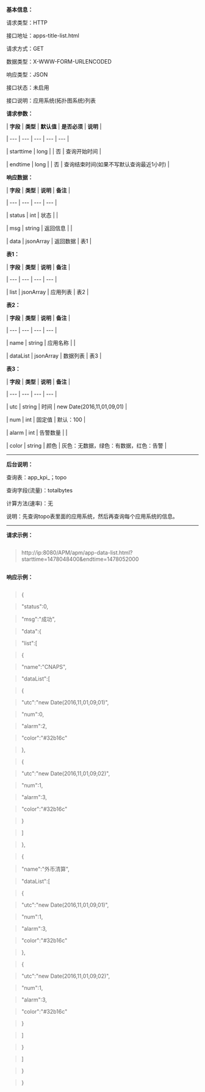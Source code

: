 **基本信息：**



请求类型：HTTP



接口地址：apps-title-list.html



请求方式：GET



数据类型：X-WWW-FORM-URLENCODED



响应类型：JSON



接口状态：未启用


接口说明：应用系统(拓扑图系统)列表


**请求参数：**



| **字段** | **类型** | **默认值** | **是否必须** | **说明** |

| --- | --- | --- | --- | --- |

| starttime | long | | 否 | 查询开始时间 |

| endtime | long | | 否 | 查询结束时间\(如果不写默认查询最近1小时\) |



**响应数据：**



| **字段** | **类型** | **说明** | **备注** |

| --- | --- | --- | --- |

| status | int | 状态 | |

| msg | string | 返回信息 | |

| data | jsonArray | 返回数据 | 表1 |



**表1：**



| **字段** | **类型** | **说明** | **备注** |

| --- | --- | --- | --- |

| list | jsonArray | 应用列表 | 表2 |



**表2：**



| **字段** | **类型** | **说明** | **备注** |

| --- | --- | --- | --- |

| name | string | 应用名称 | |

| dataList | jsonArray | 数据列表 | 表3 |



**表3：**



| **字段** | **类型** | **说明** | **备注** |

| --- | --- | --- | --- |

| utc | string | 时间 | new Date\(2016,11,01,09,01\) |

| num | int | 固定值 | 默认：100 |

| alarm | int | 告警数量 | |

| color | string | 颜色 | 灰色：无数据，绿色：有数据，红色：告警 |



---



**后台说明：**



查询表：app\_kpi\_；topo



查询字段\(流量\)：totalbytes



计算方法\(速率\)：无



说明：先查询topo表里面的应用系统，然后再查询每个应用系统的信息。



---



**请求示例：**



> ```js

> http://ip:8080/APM/apm/app-data-list.html?starttime=1478048400&endtime=1478052000

> ```



**响应示例：**



> ```js

> {

> "status":0,

> "msg":"成功",

> "data":{

> "list":[

> {

> "name":"CNAPS",

> "dataList":[

> {

> "utc":"new Date(2016,11,01,09,01)",

> "num":0,

> "alarm":2,

> "color":"#32b16c"

> },

> {

> "utc":"new Date(2016,11,01,09,02)",

> "num":1,

> "alarm":3,

> "color":"#32b16c"

> }

> ]

> },

> {

> "name":"外币清算",

> "dataList":[

> {

> "utc":"new Date(2016,11,01,09,01)",

> "num":1,

> "alarm":3,

> "color":"#32b16c"

> },

> {

> "utc":"new Date(2016,11,01,09,02)",

> "num":1,

> "alarm":3,

> "color":"#32b16c"

> }

> ]

> }

> ]

> }

> }

> ```




